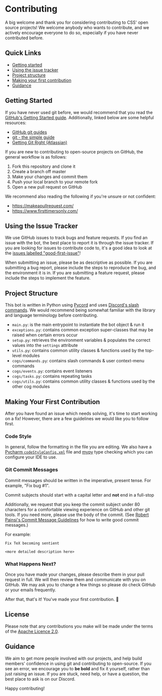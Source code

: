 # Contributing

A big welcome and thank you for considering contributing to CSS' open source projects! We welcome anybody who wants to contribute, and we actively encourage everyone to do so, especially if you have never contributed before.

## Quick Links

* [Getting started](#Getting-Started)
* [Using the issue tracker](#Using-the-Issue-Tracker)
* [Project structure](#Project-Structure)
* [Making your first contribution](#Making-Your-First-Contribution)
* [Guidance](#Guidance)

## Getting Started

If you have never used git before, we would recommend that you read the [GitHub's Getting Started guide](https://guides.github.com/introduction/getting-started-with-git/). Additionally, linked below are some helpful resources:

* [GitHub git guides](https://github.com/git-guides)
* [git - the simple guide](https://rogerdudler.github.io/git-guide/)
* [Getting Git Right (Atlassian)](https://www.atlassian.com/git/)

If you are new to contributing to open-source projects on GitHub, the general workflow is as follows:

1. Fork this repository and clone it
2. Create a branch off master
3. Make your changes and commit them
4. Push your local branch to your remote fork
5. Open a new pull request on GitHub

We recommend also reading the following if you're unsure or not confident:

* https://makeapullrequest.com/
* https://www.firsttimersonly.com/

## Using the Issue Tracker

We use GitHub issues to track bugs and feature requests. If you find an issue with the bot, the best place to report it is through the issue tracker. If you are looking for issues to contribute code to, it's a good idea to look at the [issues labelled "good-first-issue"](https://github.com/CSSUoB/TeX-Bot-Py/issues?q=is%3Aissue+is%3Aopen+sort%3Aupdated-desc+label%3Agood-first-issue)!

When submitting an issue, please be as descriptive as possible. If you are submitting a bug report, please include the steps to reproduce the bug, and the environment it is in. If you are submitting a feature request, please include the steps to implement the feature.

## Project Structure

This bot is written in Python using [Pycord](https://pycord.dev) and uses [Discord's slash commands](https://support.discord.com/hc/en-us/articles/1500000368501-Slash-Commands-FAQ). We would recommend being somewhat familiar with the library and language terminology before contributing.

* `main.py`: is the main entrypoint to instantiate the bot object & run it
* `exceptions.py`: contains common exception super-classes that may be raised when certain errors occur
* `setup.py`: retrieves the environment variables & populates the correct values into the `settings` attribute
* `utils.py`: contains common utility classes & functions used by the top-level modules
* `cogs/commands.py`: contains slash commands & user context-menu commands
* `cogs/events.py`: contains event listeners
* `cogs/tasks.py`: contains repeating tasks
* `cogs/utils.py`: contains common utility classes & functions used by the other cog modules

## Making Your First Contribution

After you have found an issue which needs solving, it's time to start working on a fix! However, there are a few guidelines we would like you to follow first.

### Code Style

In general, follow the formatting in the file you are editing. We also have a [Pycharm `codeStyleConfig.xml`](https://www.jetbrains.com/help/pycharm/configuring-code-style.html) file and [mypy](https://www.mypy-lang.org/) type checking which you can configure your IDE to use.

### Git Commit Messages

Commit messages should be written in the imperative, present tense. For example, "Fix bug #1".

Commit subjects should start with a capital letter and **not** end in a full-stop

Additionally, we request that you keep the commit subject under 80 characters for a comfortable viewing experience on GitHub and other git tools. If you need more, please use the body of the commit. (See [Robert Painsi's Commit Message Guidelines](https://gist.github.com/robertpainsi/b632364184e70900af4ab688decf6f53) for how to write good commit messages.)

For example:

```
Fix TeX becoming sentient

<more detailed description here>
```

### What Happens Next?

Once you have made your changes, please describe them in your pull request in full. We will then review them and communicate with you on GitHub. We may ask you to change a few things so please do check GitHub or your emails frequently.

After that, that's it! You've made your first contribution. 🎉

## License

Please note that any contributions you make will be made under the terms of the [Apache Licence 2.0](https://github.com/CSSUoB/TeX-Bot-Py/blob/main/LICENSE).

## Guidance

We aim to get more people involved with our projects, and help build members' confidence in using git and contributing to open-source. If you see an error, we encourage you to **be bold** and fix it yourself, rather than just raising an issue. If you are stuck, need help, or have a question, the best place to ask is on our Discord.

Happy contributing!
